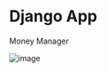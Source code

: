 # Django App
Money Manager

![image](https://github.com/Mukhammadkodir27/Money-Manager-Django/assets/99057791/aa2ac40b-9f1f-4efd-a2f1-a642eccee861)
